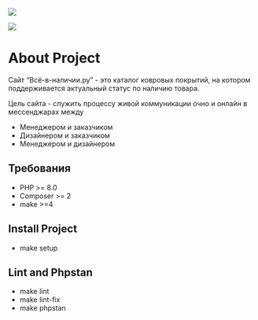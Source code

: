 <a href="https://codeclimate.com/github/DemetriSam/vvn-270822/maintainability"><img src="https://api.codeclimate.com/v1/badges/84bffd4acbf2f6af2012/maintainability" /></a>

<a href="https://codeclimate.com/github/DemetriSam/vvn-270822/test_coverage"><img src="https://api.codeclimate.com/v1/badges/84bffd4acbf2f6af2012/test_coverage" /></a>


# About Project

Сайт “Всё-в-наличии.ру” - это каталог ковровых покрытий, на котором поддерживается актуальный статус по наличию товара. 

Цель сайта - служить процессу живой коммуникации очно и онлайн в мессенджарах между 
- Менеджером и заказчиком 
- Дизайнером и заказчиком
- Менеджером и дизайнером


## Требования

- PHP >= 8.0
- Composer >= 2
- make >=4

## Install Project

- make setup

## Lint and Phpstan

- make lint
- make lint-fix
- make phpstan
